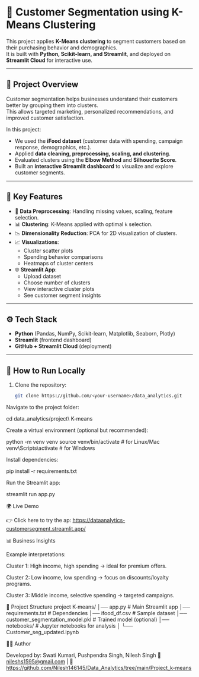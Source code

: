 # 🛒 Customer Segmentation using K-Means Clustering

This project applies **K-Means clustering** to segment customers based on their purchasing behavior and demographics.  
It is built with **Python, Scikit-learn, and Streamlit**, and deployed on **Streamlit Cloud** for interactive use.  

---

## 📌 Project Overview
Customer segmentation helps businesses understand their customers better by grouping them into clusters.  
This allows targeted marketing, personalized recommendations, and improved customer satisfaction.  

In this project:
- We used the **iFood dataset** (customer data with spending, campaign response, demographics, etc.).
- Applied **data cleaning, preprocessing, scaling, and clustering**.
- Evaluated clusters using the **Elbow Method** and **Silhouette Score**.
- Built an **interactive Streamlit dashboard** to visualize and explore customer segments.

---

## 🔑 Key Features
- 🧹 **Data Preprocessing**: Handling missing values, scaling, feature selection.  
- 📊 **Clustering**: K-Means applied with optimal `k` selection.  
- 📉 **Dimensionality Reduction**: PCA for 2D visualization of clusters.  
- 📈 **Visualizations**:
  - Cluster scatter plots
  - Spending behavior comparisons
  - Heatmaps of cluster centers
- 🌐 **Streamlit App**:
  - Upload dataset
  - Choose number of clusters
  - View interactive cluster plots
  - See customer segment insights

---

## ⚙️ Tech Stack
- **Python** (Pandas, NumPy, Scikit-learn, Matplotlib, Seaborn, Plotly)  
- **Streamlit** (frontend dashboard)  
- **GitHub + Streamlit Cloud** (deployment)  

---

## 🚀 How to Run Locally
1. Clone the repository:
   ```bash
   git clone https://github.com/<your-username>/data_analytics.git

Navigate to the project folder:

cd data_analytics/project\ K-means


Create a virtual environment (optional but recommended):

python -m venv venv
source venv/bin/activate   # for Linux/Mac
venv\Scripts\activate      # for Windows


Install dependencies:

pip install -r requirements.txt


Run the Streamlit app:

streamlit run app.py

🌍 Live Demo

👉 Click here to try the ap: https://dataanalytics-customersegment.streamlit.app/

📊 Business Insights

Example interpretations:

Cluster 1: High income, high spending → ideal for premium offers.

Cluster 2: Low income, low spending → focus on discounts/loyalty programs.

Cluster 3: Middle income, selective spending → targeted campaigns.

📂 Project Structure
project K-means/
│── app.py                   # Main Streamlit app
│── requirements.txt         # Dependencies
│── ifood_df.csv             # Sample dataset
│── customer_segmentation_model.pkl  # Trained model (optional)
│── notebooks/               # Jupyter notebooks for analysis
│   └── Customer_seg_updated.ipynb

👨‍💻 Author

Developed by: Swati Kumari, Pushpendra Singh, Nilesh Singh
📧 nileshs1595@gmail.com | 🔗 https://github.com/Nilesh146145/Data_Analytics/tree/main/Project_k-means